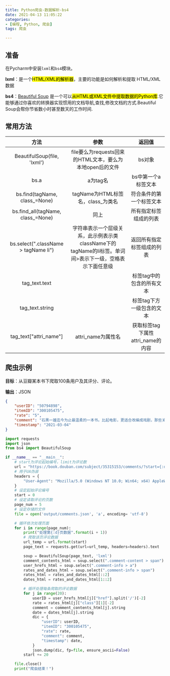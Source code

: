 ```yaml
---
title: Python爬虫-数据解析-bs4
date: 2021-04-13 11:05:22
categories:
- [编程, Python, 爬虫]
tags: 爬虫

---
```


## 准备

在Pycharm中安装`lxml`和`bs4`模块。

**lxml**：是一个<mark>HTML/XML的解析器</mark>，主要的功能是如何解析和提取 HTML/XML 数据

**bs4**：[Beautiful Soup](http://www.crummy.com/software/BeautifulSoup/) 是一个可以<mark>从HTML或XML文件中提取数据的Python库</mark>.它能够通过你喜欢的转换器实现惯用的文档导航,查找,修改文档的方式.Beautiful Soup会帮你节省数小时甚至数天的工作时间.

## 常用方法

|                 方法                 |                             参数                             |              返回值               |
| :----------------------------------: | :----------------------------------------------------------: | :-------------------------------: |
|     BeautifulSoup(file, 'lxml')      |   file要么为requests回来的HTML文本，要么为本地open后的文件   |              bs对象               |
|                 bs.a                 |                           a为tag名                           |        bs中第一个a标签文本        |
|    bs.find(tagName, class_=None)     |              tagName为HTML标签名，class_为类名               |     符合条件的第一个标签文本      |
|  bs.find_all(tagName, class_=None)   |                             同上                             |      所有指定标签组成的列表       |
| bs.select(".className > tagName li") | 字符串表示一个层级关系，此示例表示类className下的tagName的li标签。单词间>表示下一级，空格表示下面任意级 |    返回所有指定标签组成的列表     |
|            tag_text.text             |                                                              |     标签tag中的包含的所有文本     |
|           tag_text.string            |                                                              |     标签tag下方一级包含的文本     |
|        tag_text["attri_name"]        |                      attri_name为属性名                      | 获取标签tag下属性attri_name的内容 |



## 爬虫示例

**目标**：从豆瓣某本书下爬取100条用户及其评分、评论。

**输出**：JSON

```json
{
	"userID": "50794898",
	"itemID": "300105475",
	"rate": "5",
	"comment": "石黑一雄迄今为止最温柔的一本书。比起电影，更适合改编成戏剧，那些关于太阳位置变幻的段落简直就是天然的舞台灯光提示，虽然故事处理的还是记忆和时间，但橱窗、瀑布、谷仓……又是多好的舞台空间啊。那个喜欢无厘头肥皂情节曾经给BBC投稿过辣鸡广播剧，在《小夜曲》里塞了无数失败短剧案例的文学青年，终于成了真正厉害的剧作大师，无论读几遍，都有被满足到，克拉拉的故事里，就好像尤内斯库的演员演着演着获得了意义，田纳西·威廉斯的角色捱过了最痛苦的时光依然没有陷入绝望，契诃夫挂在墙上的猎枪最后飞出了奔赴未来的白鸽，没有比这更好的了。",
	"timestamp": "2021-03-04"
}
```



```python
import requests
import json
from bs4 import BeautifulSoup

if __name__ == "__main__":
    # start为评论起始编号，limit为评论数
    url = "https://book.douban.com/subject/35315153/comments/?start={:d}&limit=20&status=P&sort=new_score"
    # 用于UA伪装
    headers = {
        "User-Agent": "Mozilla/5.0 (Windows NT 10.0; Win64; x64) AppleWebKit/537.36 (KHTML, like Gecko) Chrome/89.0.4389.114 Safari/537.36"
    }
    # 设定起始评论编号
    start = 0
    # 设定读取评论的页数
    page_num = 5
    # 设定存储的文件
    file = open('output/comments.json', 'a', encoding= 'utf-8')

    # 循环依次处理页面
    for i in range(page_num):
        print("处理第{:d}页数据".format(i + 1))
        # 爬取该页评论数据
        url_temp = url.format(start)
        page_text = requests.get(url=url_temp, headers=headers).text

        soup = BeautifulSoup(page_text, 'lxml')
        comment_contents_html = soup.select(".comment-content > span")
        user_hrefs_html = soup.select(".comment-info > a")
        rates_and_dates_html = soup.select(".comment-info > span")
        rates_html = rates_and_dates_html[::2]
        dates_html = rates_and_dates_html[1::2]

        # 循环处理每条爬取的评论数据
        for j in range(20):
            userID = user_hrefs_html[j]["href"].split('/')[-2]
            rate = rates_html[j]["class"][1][-2]
            comment = comment_contents_html[j].string
            date = dates_html[j].string
            dic = {
                "userID": userID,
                "itemID": "300105475",
                "rate": rate,
                "comment": comment,
                "timestamp": date,
            }
            json.dump(dic, fp=file, ensure_ascii=False)
        start += 20

    file.close()
    print("爬虫结束！")
```





